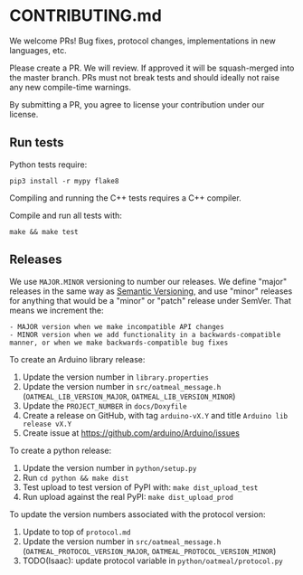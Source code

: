 # CONTRIBUTING.md

We welcome PRs! Bug fixes, protocol changes, implementations in new languages, etc.

Please create a PR. We will review. If approved it will be squash-merged into the master branch.
PRs must not break tests and should ideally not raise any new compile-time warnings.

By submitting a PR, you agree to license your contribution under our license.

## Run tests

Python tests require:

    pip3 install -r mypy flake8

Compiling and running the C++ tests requires a C++ compiler.

Compile and run all tests with:

    make && make test


## Releases

We use `MAJOR.MINOR` versioning to number our releases. We define "major" releases in the same way as [Semantic Versioning](https://semver.org), and use "minor" releases for anything that would be a "minor" or "patch" release under SemVer. That means we increment the:

    - MAJOR version when we make incompatible API changes
    - MINOR version when we add functionality in a backwards-compatible manner, or when we make backwards-compatible bug fixes

To create an Arduino library release:

1. Update the version number in `library.properties`
2. Update the version number in `src/oatmeal_message.h` (`OATMEAL_LIB_VERSION_MAJOR`, `OATMEAL_LIB_VERSION_MINOR`)
3. Update the `PROJECT_NUMBER` in `docs/Doxyfile`
4. Create a release on GitHub, with tag `arduino-vX.Y` and title `Arduino lib release vX.Y`
5. Create issue at https://github.com/arduino/Arduino/issues

To create a python release:

1. Update the version number in `python/setup.py`
2. Run `cd python && make dist`
3. Test upload to test version of PyPI with: `make dist_upload_test`
4. Run upload against the real PyPI: `make dist_upload_prod`

To update the version numbers associated with the protocol version:

1. Update to top of `protocol.md`
2. Update the version number in `src/oatmeal_message.h` (`OATMEAL_PROTOCOL_VERSION_MAJOR`, `OATMEAL_PROTOCOL_VERSION_MINOR`)
3. TODO(Isaac): update protocol variable in `python/oatmeal/protocol.py`
